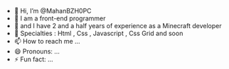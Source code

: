 - 👋 Hi, I’m @MahanBZH0PC
- 👀 I am a front-end programmer
- 🌱 and I have 2 and a half years of experience as a Minecraft developer
- 💞️ Specialties : Html , Css , Javascript , Css Grid and soon
- 📫 How to reach me ...
- 😄 Pronouns: ...
- ⚡ Fun fact: ...

<!---
MahanBZH0PC/MahanBZH0PC is a ✨ special ✨ repository because its `README.md` (this file) appears on your GitHub profile.
You can click the Preview link to take a look at your changes.
--->
